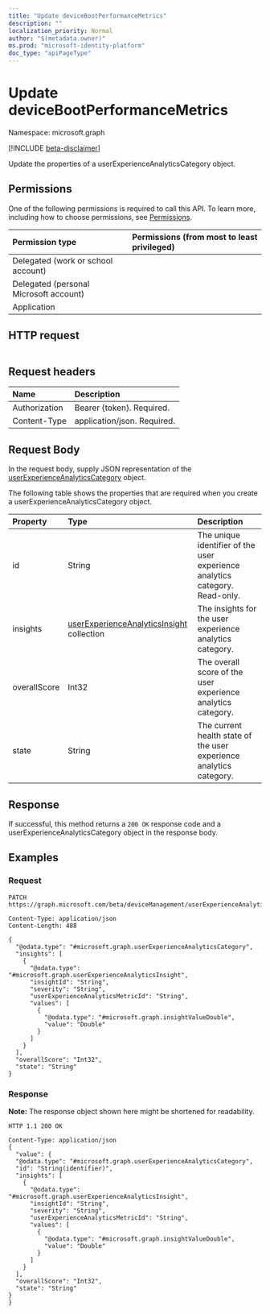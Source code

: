 ```yaml
---
title: "Update deviceBootPerformanceMetrics"
description: ""
localization_priority: Normal
author: "$(metadata.owner)"
ms.prod: "microsoft-identity-platform"
doc_type: "apiPageType"
---
```


# Update deviceBootPerformanceMetrics

Namespace: microsoft.graph

[!INCLUDE [beta-disclaimer](../../includes/beta-disclaimer.md)]

Update the properties of a userExperienceAnalyticsCategory object.

## Permissions

One of the following permissions is required to call this API. To learn more, including how to choose permissions, see [Permissions](/graph/permissions-reference).

| Permission type                        | Permissions (from most to least privileged) |
| :------------------------------------- | :------------------------------------------ |
| Delegated (work or school account)     |                                             |
| Delegated (personal Microsoft account) |                                             |
| Application                            |                                             |

## HTTP request

<!-- {
  "blockType": "ignored"
}
-->

```http

```

## Request headers

| Name          | Description                 |
| :------------ | :-------------------------- |
| Authorization | Bearer {token}. Required.   |
| Content-Type  | application/json. Required. |

## Request Body

In the request body, supply JSON representation of the [userExperienceAnalyticsCategory](../resources/intune-userexperienceanalyticscategory.md) object.

<!-- Actions and Functions -->

<!-- CRUD Methods -->

The following table shows the properties that are required when you create a userExperienceAnalyticsCategory object.

| Property     | Type                                                                                        | Description                                                                 |
| :----------- | :------------------------------------------------------------------------------------------ | :-------------------------------------------------------------------------- |
| id           | String                                                                                      | The unique identifier of the user experience analytics category. Read-only. |
| insights     | [userExperienceAnalyticsInsight](../resources/userexperienceanalyticsinsight.md) collection | The insights for the user experience analytics category.                    |
| overallScore | Int32                                                                                       | The overall score of the user experience analytics category.                |
| state        | String                                                                                      | The current health state of the user experience analytics category.         |

## Response

If successful, this method returns a `200 OK` response code and a userExperienceAnalyticsCategory object in the response body.

## Examples

### Request

<!-- {
  "blockType": "request",
  "name": "update_devicebootperformancemetrics"
}
-->

```http
PATCH https://graph.microsoft.com/beta/deviceManagement/userExperienceAnalyticsCategories/{id}

Content-Type: application/json
Content-Length: 488

{
  "@odata.type": "#microsoft.graph.userExperienceAnalyticsCategory",
  "insights": [
    {
      "@odata.type": "#microsoft.graph.userExperienceAnalyticsInsight",
      "insightId": "String",
      "severity": "String",
      "userExperienceAnalyticsMetricId": "String",
      "values": [
        {
          "@odata.type": "#microsoft.graph.insightValueDouble",
          "value": "Double"
        }
      ]
    }
  ],
  "overallScore": "Int32",
  "state": "String"
}

```

### Response

**Note:** The response object shown here might be shortened for readability.

<!-- {
  "blockType": "response",
  "truncated": true,
  "@odata.type": "microsoft.management.services.api.userExperienceAnalyticsCategory"
}
-->

```http
HTTP 1.1 200 OK

Content-Type: application/json
{
  "value": {
  "@odata.type": "#microsoft.graph.userExperienceAnalyticsCategory",
  "id": "String(identifier)",
  "insights": [
    {
      "@odata.type": "#microsoft.graph.userExperienceAnalyticsInsight",
      "insightId": "String",
      "severity": "String",
      "userExperienceAnalyticsMetricId": "String",
      "values": [
        {
          "@odata.type": "#microsoft.graph.insightValueDouble",
          "value": "Double"
        }
      ]
    }
  ],
  "overallScore": "Int32",
  "state": "String"
}
}

```
